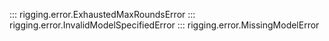 ::: rigging.error.ExhaustedMaxRoundsError
::: rigging.error.InvalidModelSpecifiedError
::: rigging.error.MissingModelError
